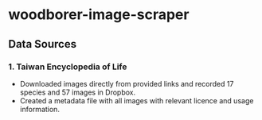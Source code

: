 # woodborer-image-scraper

## Data Sources
### 1. Taiwan Encyclopedia of Life
- Downloaded images directly from provided links and recorded 17 species and 57 images in Dropbox.
- Created a metadata file with all images with relevant licence and usage information.
